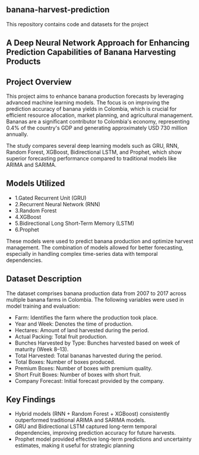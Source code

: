 ## banana-harvest-prediction
This repository contains code and datasets for the project 
## A Deep Neural Network Approach for Enhancing Prediction Capabilities of Banana Harvesting Products
## Project Overview
This project aims to enhance banana production forecasts by leveraging advanced machine learning models. The focus is on improving the prediction accuracy of banana yields in Colombia, which is crucial for efficient resource allocation, market planning, and agricultural management. Bananas are a significant contributor to Colombia's economy, representing 0.4% of the country's GDP and generating approximately USD 730 million annually.

The study compares several deep learning models such as GRU, RNN, Random Forest, XGBoost, Bidirectional LSTM, and Prophet, which show superior forecasting performance compared to traditional models like ARIMA and SARIMA.

## Models Utilized
- 1.Gated Recurrent Unit (GRU)
- 2.Recurrent Neural Network (RNN)
- 3.Random Forest
- 4.XGBoost
- 5.Bidirectional Long Short-Term Memory (LSTM)
- 6.Prophet

These models were used to predict banana production and optimize harvest management. The combination of models allowed for better forecasting, especially in handling complex time-series data with temporal dependencies.

## Dataset Description
The dataset comprises banana production data from 2007 to 2017 across multiple banana farms in Colombia. The following variables were used in model training and evaluation:

- Farm: Identifies the farm where the production took place.
- Year and Week: Denotes the time of production.
- Hectares: Amount of land harvested during the period.
- Actual Packing: Total fruit production.
- Bunches Harvested by Type: Bunches harvested based on week of maturity (Week 8–13).
- Total Harvested: Total bananas harvested during the period.
- Total Boxes: Number of boxes produced.
- Premium Boxes: Number of boxes with premium quality.
- Short Fruit Boxes: Number of boxes with short fruit.
- Company Forecast: Initial forecast provided by the company.

## Key Findings
- Hybrid models (RNN + Random Forest + XGBoost) consistently outperformed traditional ARIMA and SARIMA models.
- GRU and Bidirectional LSTM captured long-term temporal dependencies, improving prediction accuracy for future harvests.
- Prophet model provided effective long-term predictions and uncertainty estimates, making it useful for strategic planning
